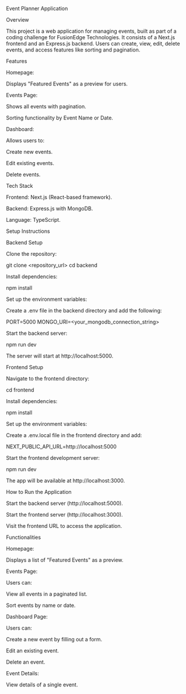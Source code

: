 Event Planner Application

Overview

This project is a web application for managing events, built as part of a coding challenge for FusionEdge Technologies. It consists of a Next.js frontend and an Express.js backend. Users can create, view, edit, delete events, and access features like sorting and pagination.

Features

Homepage:

Displays "Featured Events" as a preview for users.

Events Page:

Shows all events with pagination.

Sorting functionality by Event Name or Date.

Dashboard:

Allows users to:

Create new events.

Edit existing events.

Delete events.

Tech Stack

Frontend: Next.js (React-based framework).

Backend: Express.js with MongoDB.

Language: TypeScript.

Setup Instructions

Backend Setup

Clone the repository:

git clone <repository_url>
cd backend

Install dependencies:

npm install

Set up the environment variables:

Create a .env file in the backend directory and add the following:

PORT=5000
MONGO_URI=<your_mongodb_connection_string>

Start the backend server:

npm run dev

The server will start at http://localhost:5000.

Frontend Setup

Navigate to the frontend directory:

cd frontend

Install dependencies:

npm install

Set up the environment variables:

Create a .env.local file in the frontend directory and add:

NEXT_PUBLIC_API_URL=http://localhost:5000

Start the frontend development server:

npm run dev

The app will be available at http://localhost:3000.

How to Run the Application

Start the backend server (http://localhost:5000).

Start the frontend server (http://localhost:3000).

Visit the frontend URL to access the application.

Functionalities

Homepage:

Displays a list of "Featured Events" as a preview.

Events Page:

Users can:

View all events in a paginated list.

Sort events by name or date.

Dashboard Page:

Users can:

Create a new event by filling out a form.

Edit an existing event.

Delete an event.

Event Details:

View details of a single event.